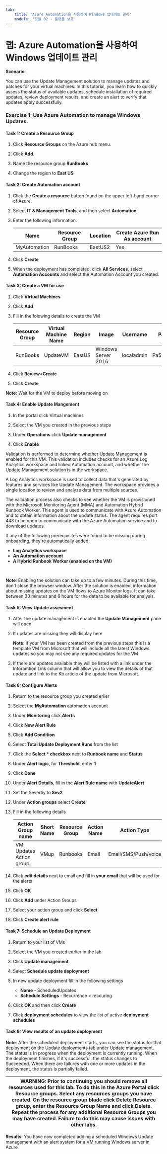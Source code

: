 ```yaml
---
lab:
    title: 'Azure Automation을 사용하여 Windows 업데이트 관리'
    module: '모듈 02 - 플랫폼 보호'
---
```


# 랩: Azure Automation을 사용하여 Windows 업데이트 관리

**Scenario**

You can use the Update Management solution to manage updates and patches for your virtual machines. In this tutorial, you learn how to quickly assess the status of available updates, schedule installation of required updates, review deployment results, and create an alert to verify that updates apply successfully.

### Exercise 1: Use Azure Automation to manage Windows Updates.

#### Task 1: Create a Resource Group

1.  Click **Resource Groups** on the Azure hub menu.

1.  Click **Add**.
1.  Name the resource group **RunBooks**
1.  Change the region to **East US**

#### Task 2: Create Automation account

1.  Click the **Create a resource** button found on the upper left-hand corner of Azure.

1.  Select **IT & Management Tools**, and then select **Automation**.

1.  Enter the following information.

     |Name|Resource Group| Location | Create Azure Run As account
     |--------|--------|--------|--------|
     |MyAutomation|RunBooks|EastUS2|Yes

1.  Click **Create**

1.  When the deployment has completed, click **All Services**, select **Automation Accounts** and select the Automation Account you created.

#### Task 3: Create a VM for use

1.  Click **Virtual Machines**

1.  Click **Add**

1.  Fill in the folowing details to create the VM


     |Resource Group|Virtual Machine Name|Region|Image|Username|Password|
     |--------|--------|------|-------------------|----------|------------|
     |RunBooks|UpdateVM|EastUS|Windows Server 2016|localadmin|Pa55w.rd1234|


1.  Click **Review+Create**

1.  Click **Create**

**Note:** Wait for the VM to deploy before moving on


#### Task 4: Enable Update Mangement

1.  In the portal click Virtual machines

1.  Select the VM you created in the previous steps

1.  Under **Operations** click **Update management**

1.  Click **Enable**

 Validation is performed to determine whether Update Management is enabled for this VM. This validation includes checks for an Azure Log Analytics workspace and linked Automation account, and whether the Update Management solution is in the workspace.

 A Log Analytics workspace is used to collect data that's generated by features and services like Update Management. The workspace provides a single location to review and analyze data from multiple sources.

 The validation process also checks to see whether the VM is provisioned with the Microsoft Monitoring Agent (MMA) and Automation Hybrid Runbook Worker. This agent is used to communicate with Azure Automation and to obtain information about the update status. The agent requires port 443 to be open to communicate with the Azure Automation service and to download updates.

 If any of the following prerequisites were found to be missing during onboarding, they're automatically added:

  - **Log Analytics workspace**
  - **An Automation account**
  - **A Hybrid Runbook Worker (enabled on the VM)**
<br>

**Note**: Enabling the solution can take up to a few minutes. During this time, don't close the browser window. After the solution is enabled, information about missing updates on the VM flows to Azure Monitor logs. It can take between 30 minutes and 6 hours for the data to be available for analysis.


#### Task 5: View Update assesment

1.  After the update management is enabled the **Update Management** pane will open

1.  If updates are missing they will display here

    **Note**: If your VM has been created from the previous steps this is a template VM from Microsoft that will include all the latest Windows updates so you may not see any required updates for the VM


1.  If there are updates available they will be listed with a link under the Inforamtion Link column that will allow you to view the details of that update and link to the Kb article of the update from Microsoft.

#### Task 6: Configure Alerts

1.  Return to the resource group you created erlier

1.  Select the **MyAutomation** automation account

1.  Under **Monitoring** click **Alerts** 

1.  Click **New Alert Rule**

1.  Click **Add Condition**

1.  Select **Total Update Deployment Runs** from the list

1.  Click the **Select * checkbox** next to **Runbook name** and **Status**

1.  Under **Alert logic**, for **Threshold**, enter **1**

1.  Click **Done** 

1.  Under **Alert Details**, fill in the **Alert Rule name** with **UpdateAlert**

1.  Set the Severtiy to **Sev2**

1.  Under **Action groups** select **Create**

1.  Fill in the following details 

     |Action Group name| Short Name|Resource Group| Action Name|Action Type|
     |-----------------|-----------|--------------|------------|-----------|
     |VM Updates Action group|VMup|Runbooks|Email|Email/SMS/Push/voice


1.  Click **edit details** next to email and fill in **your email** that will be used for the alerts

1.  Click **OK**

1.  Click **Add** under Action Groups

1.  Select your action group and click **Select**

1.  Click **Create alert rule** 

#### Task 7: Schedule an Update Deployment

1.  Return to your list of VMs

1.  Select the VM you created earlier in the lab

1.  Click **Update management**

1.  Select **Schedule update deployment**

1.  In new update deployment fill in the following settings

      - **Name** - ScheduledUpdates 
      - **Schedule Settings** -  Recurrence > reccuring

1.  Click **OK** and then click **Create**

1.  Click **deployment schedules** to view the list of active **deployment schedules**

#### Task 8: View results of an update deployment


**Note**: After the scheduled deployment starts, you can see the status for that deployment on the Update deployments tab under Update management. The status is In progress when the deployment is currently running. When the deployment finishes, if it's successful, the status changes to Succeeded. When there are failures with one or more updates in the deployment, the status is partially failed.


| WARNING: Prior to continuing you should remove all resources used for this lab.  To do this in the **Azure Portal** click **Resource groups**.  Select any resources groups you have created.  On the resource group blade click **Delete Resource group**, enter the Resource Group Name and click **Delete**.  Repeat the process for any additional Resource Groups you may have created. **Failure to do this may cause issues with other labs.** |
| --- |


**Results**: You have now completed adding a scheduled Windows Update management with an alert system for a VM running Windows server in Azure

